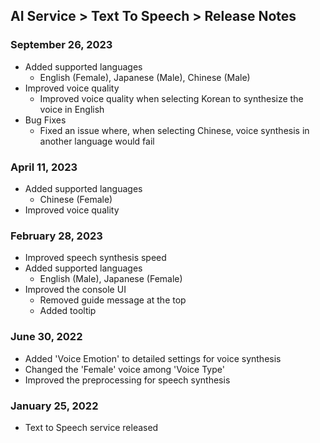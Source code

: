 ## AI Service > Text To Speech > Release Notes

### September 26, 2023

* Added supported languages
  * English (Female), Japanese (Male), Chinese (Male)
* Improved voice quality
  * Improved voice quality when selecting Korean to synthesize the voice in English
* Bug Fixes
  * Fixed an issue where, when selecting Chinese, voice synthesis in another language would fail

### April 11, 2023

* Added supported languages
  * Chinese (Female)
* Improved voice quality

### February 28, 2023

* Improved speech synthesis speed
* Added supported languages
  * English (Male), Japanese (Female)
* Improved the console UI
  * Removed guide message at the top
  * Added tooltip

### June 30, 2022

* Added 'Voice Emotion' to detailed settings for voice synthesis
* Changed the 'Female' voice among 'Voice Type'
* Improved the preprocessing for speech synthesis

### January 25, 2022

* Text to Speech service released
